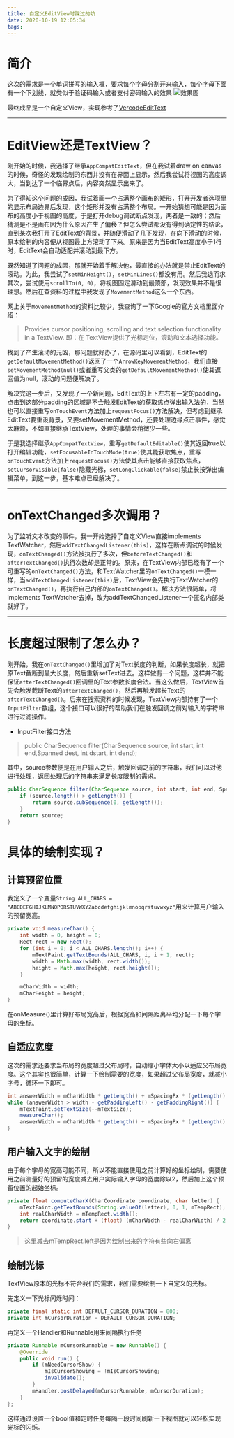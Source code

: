 ```yaml
---
title: 自定义EditView时踩过的坑
date: 2020-10-19 12:05:34
tags:
---
```


# 简介
这次的需求是一个单词拼写的输入框，要求每个字母分割开来输入，每个字母下面有一个下划线，就类似于验证码输入或者支付密码输入的效果
![效果图](/images/spell_edit_text.png "效果图")

最终成品是一个自定义View，实现参考了[VercodeEditText](https://github.com/JingYeoh/VercodeEditText)

---

# EditView还是TextView？

刚开始的时候，我选择了继承`AppCompatEditText`，但在我试着draw on canvas的时候，奇怪的发现绘制的东西并没有在界面上显示，然后我尝试将视图的高度调大，当到达了一个临界点后，内容突然显示出来了。

为了得知这个问题的成因，我试着画一个占满整个画布的矩形，打开开发者选项里的显示布局边界后发现，这个矩形并没有占满整个布局。一开始猜想可能是因为画布的高度小于视图的高度，于是打开debug调试断点发现，两者是一致的；然后猜测是不是画布因为什么原因产生了偏移？但怎么尝试都没有得到确定性的结论，直到某次我打开了EditText的背景，并随便滑动了几下发现，在向下滑动的时候，原本绘制的内容便从视图最上方滚动了下来。原来是因为当EditText高度小于1行时，EditText会自动适配并滚动到最下方。

既然知道了问题的成因，那就开始着手解决他，最直接的办法就是禁止EditText的滚动。为此，我尝试了`setMinHeight()`，`setMinLines()`都没有用。然后我退而求其次，尝试使用`scrollTo(0, 0)`，将视图固定滑动到最顶部，发现效果并不是很理想。然后在查资料的过程中我发现了`MovementMethod`这么一个东西。

网上关于`MovementMethod`的资料比较少，我查询了一下Google的官方文档里面介绍：
> Provides cursor positioning, scrolling and text selection functionality in a TextView.
> 即：在 TextView提供了光标定位，滚动和文本选择功能。

找到了产生滚动的元凶，那问题就好办了，在源码里可以看到，EditText的`getDefaultMovementMethod()`返回了一个`ArrowKeyMovementMethod`，我们直接`setMovementMethod(null)`或者重写父类的`getDefaultMovementMethod()`使其返回值为null，滚动的问题便解决了。

解决完这一步后，又发现了一个新问题，EditText的上下左右有一定的padding，点击到这部分padding的区域是不会触发EditText的获取焦点弹出输入法的，当然也可以直接重写`onTouchEvent`方法加上`requestFocus()`方法解决，但考虑到继承EditText要重设背景，又要setMovementMethod，还要处理边缘点击事件，感觉太麻烦，不如直接继承TextView，处理的事情会稍微少一些。

于是我选择继承`AppCompatTextView`，重写`getDefaultEditable()`使其返回true以打开编辑功能，`setFocusableInTouchMode(true)`使其能获取焦点，重写`onTouchEvent`方法加上`requestFocus()`方法使其点击能够直接获取焦点，`setCursorVisible(false)`隐藏光标，`setLongClickable(false)`禁止长按弹出编辑菜单，到这一步，基本难点已经解决了。

---

# onTextChanged多次调用？

为了监听文本改变的事件，我一开始选择了自定义View直接implements TextWatcher，然后`addTextChangedListener(this)`，这样在断点调试的时候发现，`onTextChanged()`方法被执行了多次，但`beforeTextChanged()`和`afterTextChanged()`执行次数却是正常的。原来，在TextView内部已经有了一个可重写的`onTextChanged()`方法，和TextWatcher里的`onTextChanged()`一模一样，当`addTextChangedListener(this)`后，TextView会先执行TextWatcher的`onTextChanged()`，再执行自己内部的`onTextChanged()`。解决方法很简单，将implements TextWatcher去掉，改为addTextChangedListener一个匿名内部类就好了。

---

# 长度超过限制了怎么办？

刚开始，我在`onTextChanged()`里增加了对Text长度的判断，如果长度超长，就把原Text截断到最大长度，然后重新setText进去。这样做有一个问题，这样并不能保证`afterTextChanged()`回调里的Text参数长度合法。当这么做后，TextView首先会触发截断Text的`afterTextChanged()`，然后再触发超长Text的`afterTextChanged()`。后来在搜索资料的时候发现，TextView内部持有了一个`InputFilter`数组，这个接口可以很好的帮助我们在触发回调之前对输入的字符串进行过滤操作。

- InputFilter接口方法

> public CharSequence filter(CharSequence source, int start, int end,Spanned dest, int dstart, int dend);

其中，source参数便是在用户输入之后，触发回调之前的字符串，我们可以对他进行处理，返回处理后的字符串来满足长度限制的需求。

```java
public CharSequence filter(CharSequence source, int start, int end, Spanned dest, int dstart, int dend) {
    if (source.length() > getLength()) {
		return source.subSequence(0, getLength());
	}
	return source;
}
```

# 具体的绘制实现？

## 计算预留位置

我定义了一个变量`String ALL_CHARS = "ABCDEFGHIJKLMNOPQRSTUVWXYZabcdefghijklmnopqrstuvwxyz"`用来计算用户输入的预留宽高。

```java
private void measureChar() {
	int width = 0, height = 0;
	Rect rect = new Rect();
	for (int i = 0; i < ALL_CHARS.length(); i++) {
		mTextPaint.getTextBounds(ALL_CHARS, i, i + 1, rect);
		width = Math.max(width, rect.width());
		height = Math.max(height, rect.height());
	}

	mCharWidth = width;
	mCharHeight = height;
}
```

在onMeasure()里计算好布局宽高后，根据宽高和间隔距离平均分配一下每个字母的坐标。

## 自适应宽度

这次的需求还要求当布局的宽度超过父布局时，自动缩小字体大小以适应父布局宽度。这个其实也很简单，计算一下绘制需要的宽度，如果超过父布局宽度，就减小字号，循环一下即可。

```java
int answerWidth = mCharWidth * getLength() + mSpacingPx * (getLength() - 1);
while (answerWidth > width - getPaddingLeft() - getPaddingRight()) {
	mTextPaint.setTextSize(--mTextSize);
	measureChar();
	answerWidth = mCharWidth * getLength() + mSpacingPx * (getLength() - 1);
}
```

## 用户输入文字的绘制

由于每个字母的宽高可能不同，所以不能直接使用之前计算好的坐标绘制，需要使用之前测量好的预留的宽度减去用户实际输入字母的宽度除以2，然后加上这个预留位置的起始坐标。

```java
private float computeCharX(CharCoordinate coordinate, char letter) {
	mTextPaint.getTextBounds(String.valueOf(letter), 0, 1, mTempRect);
	int realCharWidth = mTempRect.width();
	return coordinate.start + (float) (mCharWidth - realCharWidth) / 2 - mTempRect.left;
}
```
> 这里减去mTempRect.left是因为绘制出来的字符有些向右偏离

## 绘制光标

TextView原本的光标不符合我们的需求，我们需要绘制一下自定义的光标。

先定义一下光标闪烁时间：

```java
private final static int DEFAULT_CURSOR_DURATION = 800;
private int mCursorDuration = DEFAULT_CURSOR_DURATION;
```

再定义一个Handler和Runnable用来间隔执行任务

```java
private Runnable mCursorRunnable = new Runnable() {
	@Override
	public void run() {
		if (mNeedCursorShow) {
			mIsCursorShowing = !mIsCursorShowing;
			invalidate();
		}
		mHandler.postDelayed(mCursorRunnable, mCursorDuration);
	}
};
```

这样通过设置一个bool值和定时任务每隔一段时间刷新一下视图就可以轻松实现光标的闪烁。